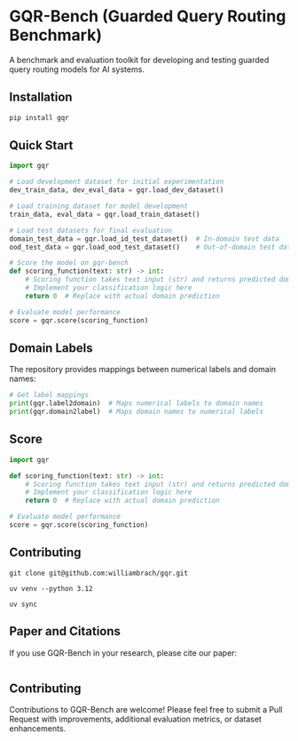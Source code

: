 # GQR-Bench (Guarded Query Routing Benchmark)

A benchmark and evaluation toolkit for developing and testing guarded query routing models for AI systems.



## Installation

```bash
pip install gqr
```

## Quick Start

```python
import gqr

# Load development dataset for initial experimentation
dev_train_data, dev_eval_data = gqr.load_dev_dataset()

# Load training dataset for model development
train_data, eval_data = gqr.load_train_dataset()

# Load test datasets for final evaluation
domain_test_data = gqr.load_id_test_dataset()  # In-domain test data
ood_test_data = gqr.load_ood_test_dataset()    # Out-of-domain test data

# Score the model on gqr-bench
def scoring_function(text: str) -> int:
    # Scoring function takes text input (str) and returns predicted domain label (int)
    # Implement your classification logic here
    return 0  # Replace with actual domain prediction

# Evaluate model performance
score = gqr.score(scoring_function)
```

## Domain Labels

The repository provides mappings between numerical labels and domain names:

```python
# Get label mappings
print(gqr.label2domain)  # Maps numerical labels to domain names
print(gqr.domain2label)  # Maps domain names to numerical labels
```

## Score

```python
import gqr

def scoring_function(text: str) -> int:
    # Scoring function takes text input (str) and returns predicted domain label (int)
    # Implement your classification logic here
    return 0  # Replace with actual domain prediction

# Evaluate model performance
score = gqr.score(scoring_function)
```

## Contributing

```
git clone git@github.com:williambrach/gqr.git
```

```
uv venv --python 3.12
```

```
uv sync 
```

## Paper and Citations

If you use GQR-Bench in your research, please cite our paper:

```
```


## Contributing

Contributions to GQR-Bench are welcome! Please feel free to submit a Pull Request with improvements, additional evaluation metrics, or dataset enhancements.
